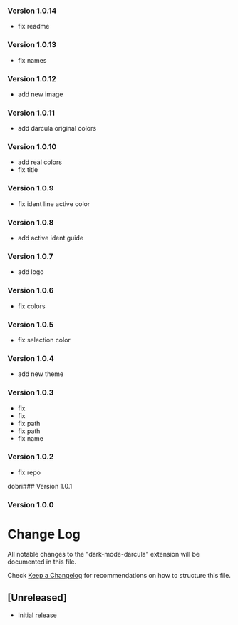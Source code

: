 ### Version 1.0.14
- fix readme

### Version 1.0.13
- fix names

### Version 1.0.12
- add new image

### Version 1.0.11
- add darcula original colors

### Version 1.0.10
- add real colors
- fix title

### Version 1.0.9
- fix ident line active color

### Version 1.0.8
- add active ident guide

### Version 1.0.7
- add logo

### Version 1.0.6
- fix colors

### Version 1.0.5
- fix selection color

### Version 1.0.4
- add new theme

### Version 1.0.3
- fix
- fix
- fix path
- fix path
- fix name

### Version 1.0.2
- fix repo

dobri### Version 1.0.1

### Version 1.0.0

# Change Log
All notable changes to the "dark-mode-darcula" extension will be documented in this file.

Check [Keep a Changelog](http://keepachangelog.com/) for recommendations on how to structure this file.

## [Unreleased]
- Initial release
